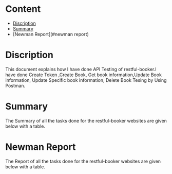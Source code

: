 # Content    
- [ Discription](#discription )
- [Summary](#summary) 
- [Newman Report](#newman report) 
# Discription 
This document explains how I have done API Testing of restful-booker.I have done Create Token ,Create Book, Get book information,Update Book information, Update Specific book information, Delete Book Tesing by Using Postman.


# Summary 
The Summary of all the tasks done for the restful-booker websites are given below with a table.


# Newman Report
The Report of all the tasks done for the restful-booker websites are given below with a table.


